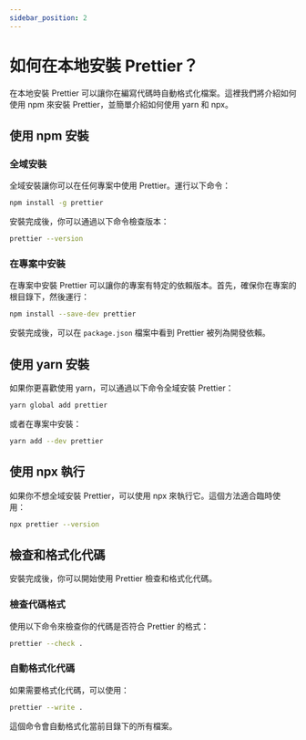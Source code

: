 ```yaml
---
sidebar_position: 2
---
```


# 如何在本地安裝 Prettier？

在本地安裝 Prettier 可以讓你在編寫代碼時自動格式化檔案。這裡我們將介紹如何使用 npm 來安裝 Prettier，並簡單介紹如何使用 yarn 和 npx。

## 使用 npm 安裝

### 全域安裝

全域安裝讓你可以在任何專案中使用 Prettier。運行以下命令：

```bash
npm install -g prettier
```

安裝完成後，你可以通過以下命令檢查版本：

```bash
prettier --version
```

### 在專案中安裝

在專案中安裝 Prettier 可以讓你的專案有特定的依賴版本。首先，確保你在專案的根目錄下，然後運行：

```bash
npm install --save-dev prettier
```

安裝完成後，可以在 `package.json` 檔案中看到 Prettier 被列為開發依賴。

## 使用 yarn 安裝

如果你更喜歡使用 yarn，可以通過以下命令全域安裝 Prettier：

```bash
yarn global add prettier
```

或者在專案中安裝：

```bash
yarn add --dev prettier
```

## 使用 npx 執行

如果你不想全域安裝 Prettier，可以使用 npx 來執行它。這個方法適合臨時使用：

```bash
npx prettier --version
```

## 檢查和格式化代碼

安裝完成後，你可以開始使用 Prettier 檢查和格式化代碼。

### 檢查代碼格式

使用以下命令來檢查你的代碼是否符合 Prettier 的格式：

```bash
prettier --check .
```

### 自動格式化代碼

如果需要格式化代碼，可以使用：

```bash
prettier --write .
```

這個命令會自動格式化當前目錄下的所有檔案。